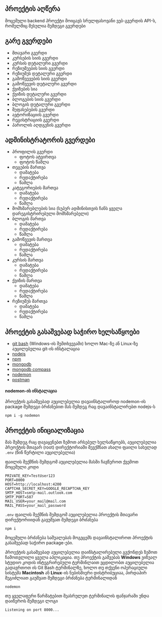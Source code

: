 ## პროექტის აღწერა

მოცემული backend პროექტი მოიცავს სრულფასოვანი ვებ-გვერდის API-ს, რომელშიც შესულია შემდეგი გვერდები

## გარე გვერდები

*   მთავარი გვერდი
*   კურსების სიის გვერდი
*   კურსის დეტალური გვერდი
*   რეზიუმეების სიის გვერდი
*   რეზიუმეს დეტალური გვერდი
*   გამოწვევების სიის გვერდი
*   გამოწვევის დეტალური გვერდი
*   ქვიზების სია
*   ქვიზის დეტალური გვერდი
*   ბლოგების სიის გვერდი
*   ბლოგის დეტალური გვერდი
*   შეფასებების გვერდი
*   ავტორიზაციის გვერდი
*   რეგისტრაციის გვერდი
*   პაროლის აღდგენის გვერდი

## ადმინისტრატორის გვერდები

*   პროფილის გვერდი
    *   ფოტოს ატვირთვა
    *   ფოტოს წაშლა
*   თეგების მართვა
    *   დამატება
    *   რედაქტირება
    *   წაშლა
*   კატეგორიების მართვა
    *   დამატება
    *   რედაქტირება
    *   წაშლა
*   მომხმარებლების სია (სუპერ ადმინისთვის ჩანს ყველა დარეგისტრირებული მომხმარებელი)
*   ბლოგის მართვა
    *   დამატება
    *   რედაქტირება
    *   წაშლა
*   გამოწვევის მართვა
    *   დამატება
    *   რედაქტირება
    *   წაშლა
*   კურსის მართვა
    *   დამატება
    *   რედაქტირება
    *   წაშლა
*   ქვიზის მართვა
    *   დამატება
    *   რედაქტირება
    *   წაშლა
*   რეზიუმეს მართვა
    *   დამატება
    *   რედაქტირება
    *   წაშლა

## პროექტის გასაშვებად საჭირო ხელსაწყოები

*   [git bash](https://git-scm.com/) (Windows-ის შემთხვევაში) ხოლო Mac-ზე ან Linux-ზე აუცილებელია git-ის ინსტალაცია
*   [nodejs](https://nodejs.org/en)
*   [npm](https://www.npmjs.com/)
*   [mongodb](https://www.mongodb.com/docs/manual/tutorial/install-mongodb-on-windows/)
*   [mongodb compass](https://www.mongodb.com/products/tools/compass)
*   [nodemon](https://www.npmjs.com/package/nodemon)
*   [postman](https://www.postman.com/)

#### nodemon-ის ინსტალაცია

პროექტის გასაშვებად აუცილებელია დავაინსტალიროდ nodemon-ის package შემდეგი ბრძანებით მას შემდეგ რაც დავაინსტალირებთ nodejs-ს

```plaintext
npm i -g nodemon
```

## პროექტის ინიციალიზაცია

მას შემდეგ რაც დავაყენებთ ზემოთ არსებულ ხელსაწყოებს, აუცილებელია პრეოქტის მთავარ (root) დირექტორიაში შევქმნათ ახალი ფაილი სახელად `.env` (წინ წერტილი აუცილებელია)

ფაილის შექმნის შემდგომ აუცილებელია მასში ჩავწეროთ ქვემოთ მოცემული კოდი

```plaintext
PRIVATE_KEY=TestUser123
PORT=8000
HOST=http://localhost:4200
CAPTCHA_SECRET_KEY=GOOGLE_RECAPTCHA_KEY
SMTP_HOST=smtp-mail.outlook.com
SMTP_PORT=587
MAIL_USER=your_mail@mail.com
MAIL_PASS=your_mail_password
```

`.env` ფაილის შექმნის შემდგომ აუცილებელია პროექტის მთავარი დირექტორიიდან გავუშვათ შემდეგი ბრძანება

```plaintext
npm i
```

მოცემული ბრძანება საშუალებას მოგვცემს დავაინსტალიროთ პროექტის გასაშვებად საჭირო package-ები.

პროექტის გასაშვებად აუცილებელია დაინსტალირებული გვქონდეს ზემოთ ჩამოთვლილი ყველა აპლიკაცია. თუ პროექტის გაშვებას **Windows** ვიზუალ სტუდიო კოდის ინტეგრირებული ტერმინლაით ვცდილობთ აუცილებელია გადავრთოთ ის Git Bash ტერმინალზე, ხოლო თუ თქვენი ოპერაციული სისტემა **Macintosh** ან **Linux**\-ის ნებისმიერი დისტრიბუციაა, პირდაპირ შეგიძლიათ გაუშვათ შემდეგი ბრძანება ტერმინალიდან

```plaintext
nodemon
```

თუ ყველაფერი წარმატებით შეასრულეთ ტერმინალის ფანჯარაში უნდა დაიწეროს შემდეგი ლოგი

```plaintext
Listening on port 8000...
```